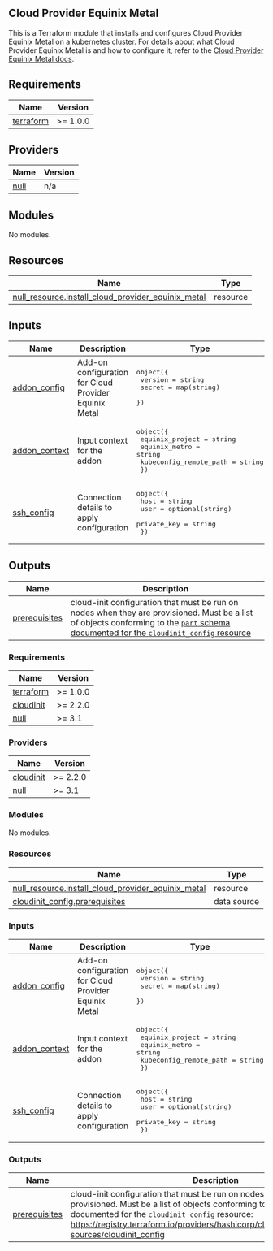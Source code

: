 ## Cloud Provider Equinix Metal

<!-- TEMPLATE: Review all "TEMPLATE" comments and remove them when applied. -->
<!-- TEMPLATE: replace "template" with the name of your project. The prefix "terraform-equinix-" informs the Terraform registry that this project is a Terraform module associated with the Equinix provider, Oreserve this prefix.  "terraform-metal-" may also be used for Equinix Metal modules, but "terraform-equinix-" will work too. -->

This is a Terraform module that installs and configures Cloud Provider Equinix Metal on a kubernetes cluster. For details about what Cloud Provider Equinix Metal is and how to configure it, refer to the [Cloud Provider Equinix Metal docs](https://github.com/equinix/cloud_provider_equinix_metal).

<!-- TEMPLATE: Insert an image here of the infrastructure diagram. You can generate a starting image using instructions found at https://www.terraform.io/docs/cli/commands/graph.html#generating-images -->

<!-- BEGINNING OF PRE-COMMIT-TERRAFORM DOCS HOOK -->
## Requirements

| Name | Version |
|------|---------|
| <a name="requirement_terraform"></a> [terraform](#requirement\_terraform) | >= 1.0.0 |

## Providers

| Name | Version |
|------|---------|
| <a name="provider_null"></a> [null](#provider\_null) | n/a |

## Modules

No modules.

## Resources

| Name | Type |
|------|------|
| [null_resource.install_cloud_provider_equinix_metal](https://registry.terraform.io/providers/hashicorp/null/latest/docs/resources/resource) | resource |

## Inputs

| Name | Description | Type | Default | Required |
|------|-------------|------|---------|:--------:|
| <a name="input_addon_config"></a> [addon\_config](#input\_addon\_config) | Add-on configuration for Cloud Provider Equinix Metal | <pre>object({<br>     version = string<br>     secret  = map(string)<br>  }) | N/A | yes |
| <a name="input_addon_context"></a> [addon\_context](#input\_addon\_context) | Input context for the addon | <pre>object({<br>    equinix_project        = string<br>    equinix_metro          = string<br>    kubeconfig_remote_path = string<br>  })</pre> | n/a | yes |
| <a name="input_ssh_config"></a> [ssh\_config](#input\_ssh\_config) | Connection details to apply configuration | <pre>object({<br>    host        = string<br>    user        = optional(string)<br>    private_key = string<br>  })</pre> | n/a | yes |

## Outputs

| Name | Description |
|------|-------------|
| <a name="prerequisites"></a> [prerequisites](#output\_prerequisites) | cloud-init configuration that must be run on nodes when they are provisioned.  Must be a list of objects conforming to the [`part` schema documented for the `cloudinit_config` resource](https://registry.terraform.io/providers/hashicorp/cloudinit/latest/docs/data-sources/cloudinit_config) |
<!-- END OF PRE-COMMIT-TERRAFORM DOCS HOOK -->

<!-- BEGIN_TF_DOCS -->
### Requirements

| Name | Version |
|------|---------|
| <a name="requirement_terraform"></a> [terraform](#requirement\_terraform) | >= 1.0.0 |
| <a name="requirement_cloudinit"></a> [cloudinit](#requirement\_cloudinit) | >= 2.2.0 |
| <a name="requirement_null"></a> [null](#requirement\_null) | >= 3.1 |

### Providers

| Name | Version |
|------|---------|
| <a name="provider_cloudinit"></a> [cloudinit](#provider\_cloudinit) | >= 2.2.0 |
| <a name="provider_null"></a> [null](#provider\_null) | >= 3.1 |

### Modules

No modules.

### Resources

| Name | Type |
|------|------|
| [null_resource.install_cloud_provider_equinix_metal](https://registry.terraform.io/providers/hashicorp/null/latest/docs/resources/resource) | resource |
| [cloudinit_config.prerequisites](https://registry.terraform.io/providers/hashicorp/cloudinit/latest/docs/data-sources/config) | data source |

### Inputs

| Name | Description | Type | Default | Required |
|------|-------------|------|---------|:--------:|
| <a name="input_addon_config"></a> [addon\_config](#input\_addon\_config) | Add-on configuration for Cloud Provider Equinix Metal | <pre>object({<br>    version = string<br>    secret  = map(string)<br>  })</pre> | n/a | yes |
| <a name="input_addon_context"></a> [addon\_context](#input\_addon\_context) | Input context for the addon | <pre>object({<br>    equinix_project        = string<br>    equinix_metro          = string<br>    kubeconfig_remote_path = string<br>  })</pre> | n/a | yes |
| <a name="input_ssh_config"></a> [ssh\_config](#input\_ssh\_config) | Connection details to apply configuration | <pre>object({<br>    host        = string<br>    user        = optional(string)<br>    private_key = string<br>  })</pre> | n/a | yes |

### Outputs

| Name | Description |
|------|-------------|
| <a name="output_prerequisites"></a> [prerequisites](#output\_prerequisites) | cloud-init configuration that must be run on nodes when they are provisioned.  Must be a list of objects conforming to the `part` schema documented for the `cloudinit_config` resource: https://registry.terraform.io/providers/hashicorp/cloudinit/latest/docs/data-sources/cloudinit_config |
<!-- END_TF_DOCS -->
